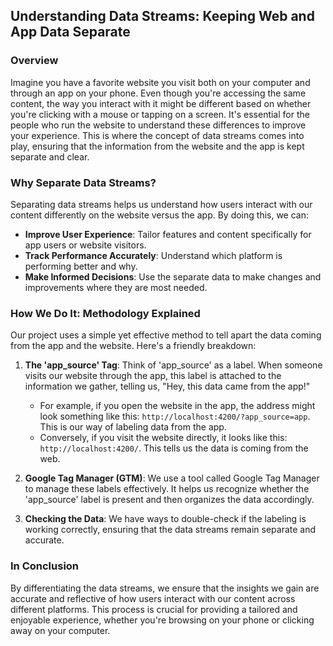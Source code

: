 ## Understanding Data Streams: Keeping Web and App Data Separate

### Overview

Imagine you have a favorite website you visit both on your computer and through an app on your phone. Even though you're accessing the same content, the way you interact with it might be different based on whether you're clicking with a mouse or tapping on a screen. It's essential for the people who run the website to understand these differences to improve your experience. This is where the concept of data streams comes into play, ensuring that the information from the website and the app is kept separate and clear.

### Why Separate Data Streams?

Separating data streams helps us understand how users interact with our content differently on the website versus the app. By doing this, we can:

- **Improve User Experience**: Tailor features and content specifically for app users or website visitors.
- **Track Performance Accurately**: Understand which platform is performing better and why.
- **Make Informed Decisions**: Use the separate data to make changes and improvements where they are most needed.

### How We Do It: Methodology Explained

Our project uses a simple yet effective method to tell apart the data coming from the app and the website. Here's a friendly breakdown:

1. **The 'app_source' Tag**: Think of 'app_source' as a label. When someone visits our website through the app, this label is attached to the information we gather, telling us, "Hey, this data came from the app!"

   - For example, if you open the website in the app, the address might look something like this: `http://localhost:4200/?app_source=app`. This is our way of labeling data from the app.
   - Conversely, if you visit the website directly, it looks like this: `http://localhost:4200/`. This tells us the data is coming from the web.

2. **Google Tag Manager (GTM)**: We use a tool called Google Tag Manager to manage these labels effectively. It helps us recognize whether the 'app_source' label is present and then organizes the data accordingly.

3. **Checking the Data**: We have ways to double-check if the labeling is working correctly, ensuring that the data streams remain separate and accurate.

### In Conclusion

By differentiating the data streams, we ensure that the insights we gain are accurate and reflective of how users interact with our content across different platforms. This process is crucial for providing a tailored and enjoyable experience, whether you're browsing on your phone or clicking away on your computer.
